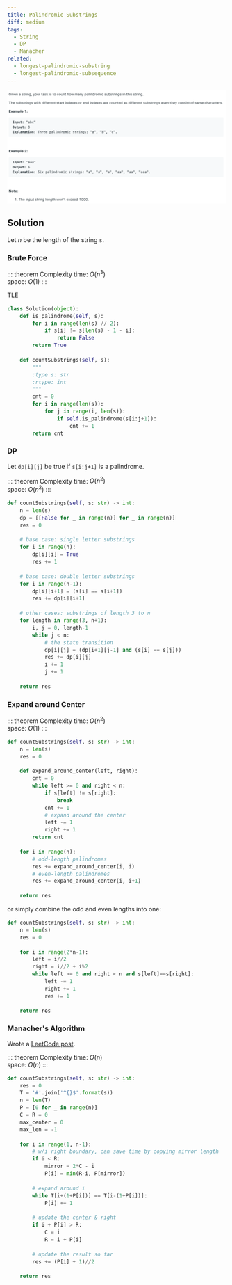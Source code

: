 ```yaml
---
title: Palindromic Substrings
diff: medium
tags:
  - String
  - DP
  - Manacher
related:
  - longest-palindromic-substring
  - longest-palindromic-subsequence
---
```


<img class="medium-zoom" src="/algo/palindromic-substrings.png" alt="https://leetcode.com/problems/palindromic-substrings">

## Solution

Let $n$ be the length of the string `s`.

### Brute Force

::: theorem Complexity
time: $O(n^3)$  
space: $O(1)$
:::

TLE

```py
class Solution(object):
    def is_palindrome(self, s):
        for i in range(len(s) // 2):
            if s[i] != s[len(s) - 1 - i]:
                return False
        return True

    def countSubstrings(self, s):
        """
        :type s: str
        :rtype: int
        """
        cnt = 0
        for i in range(len(s)):
            for j in range(i, len(s)):
                if self.is_palindrome(s[i:j+1]):
                    cnt += 1
        return cnt
```

### DP

Let `dp[i][j]` be true if `s[i:j+1]` is a palindrome.

::: theorem Complexity
time: $O(n^2)$  
space: $O(n^2)$
:::

```py
def countSubstrings(self, s: str) -> int:
    n = len(s)
    dp = [[False for _ in range(n)] for _ in range(n)]
    res = 0

    # base case: single letter substrings
    for i in range(n):
        dp[i][i] = True
        res += 1

    # base case: double letter substrings
    for i in range(n-1):
        dp[i][i+1] = (s[i] == s[i+1])
        res += dp[i][i+1]

    # other cases: substrings of length 3 to n
    for length in range(3, n+1):
        i, j = 0, length-1
        while j < n:
            # the state transition
            dp[i][j] = (dp[i+1][j-1] and (s[i] == s[j]))
            res += dp[i][j]
            i += 1
            j += 1

    return res
```

### Expand around Center

::: theorem Complexity
time: $O(n^2)$  
space: $O(1)$
:::

```py
def countSubstrings(self, s: str) -> int:
    n = len(s)
    res = 0

    def expand_around_center(left, right):
        cnt = 0
        while left >= 0 and right < n:
            if s[left] != s[right]:
                break
            cnt += 1
            # expand around the center
            left -= 1
            right += 1
        return cnt

    for i in range(n):
        # odd-length palindromes
        res += expand_around_center(i, i)
        # even-length palindromes
        res += expand_around_center(i, i+1)

    return res
```

or simply combine the odd and even lengths into one:

```py
def countSubstrings(self, s: str) -> int:
    n = len(s)
    res = 0

    for i in range(2*n-1):
        left = i//2
        right = i//2 + i%2
        while left >= 0 and right < n and s[left]==s[right]:
            left -= 1
            right += 1
            res += 1

    return res
```

### Manacher's Algorithm

Wrote a [LeetCode post](<https://leetcode.com/problems/palindromic-substrings/discuss/1131551/Python-Manacher's-Algorithm-runtime-O(n)-99.22>).

::: theorem Complexity
time: $O(n)$  
space: $O(n)$
:::

```py
def countSubstrings(self, s: str) -> int:
    res = 0
    T = '#'.join('^{}$'.format(s))
    n = len(T)
    P = [0 for _ in range(n)]
    C = R = 0
    max_center = 0
    max_len = -1

    for i in range(1, n-1):
        # w/i right boundary, can save time by copying mirror length
        if i < R:
            mirror = 2*C - i
            P[i] = min(R-i, P[mirror])

        # expand around i
        while T[i+(1+P[i])] == T[i-(1+P[i])]:
            P[i] += 1

        # update the center & right
        if i + P[i] > R:
            C = i
            R = i + P[i]

        # update the result so far
        res += (P[i] + 1)//2

    return res
```
